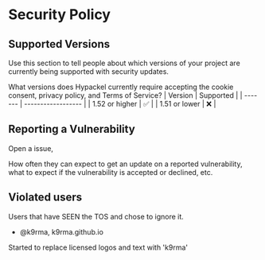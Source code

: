 # Security Policy

## Supported Versions

Use this section to tell people about which versions of your project are
currently being supported with security updates.

What versions does Hypackel currently require accepting the cookie consent, privacy policy, and Terms of Service?
| Version | Supported          |
| ------- | ------------------ |
| 1.52 or higher   | :white_check_mark: |
| 1.51 or lower | :x: |
## Reporting a Vulnerability

Open a issue,

How often they can expect to get an update on a
reported vulnerability, what to expect if the vulnerability is accepted or
declined, etc.

## Violated users
Users that have SEEN the TOS and chose to ignore it.

- @k9rma, k9rma.github.io

Started to replace licensed logos and text with 'k9rma'
